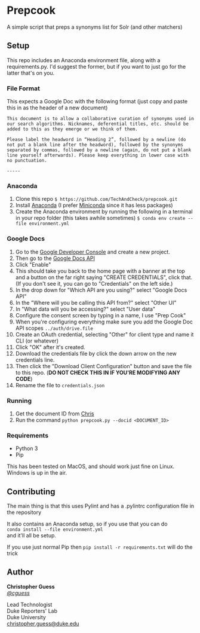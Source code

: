 # Prepcook
A simple script that preps a synonyms list for Solr (and other matchers)

## Setup

This repo includes an Anaconda environment file, along with a requirements.py. I'd suggest the former, but if you want to just go for the latter that's on you.

### File Format

This expects a Google Doc with the following format (just copy and paste this in as the header of a new document)

```
This document is to allow a collaborative curation of synonyms used in our search algorithms. Nicknames, deferential titles, etc. should be added to this as they emerge or we think of them.

Please label the headword in “Heading 2”, followed by a newline (do not put a blank line after the headword), followed by the synonyms separated by commas, followed by a newline (again, do not put a blank line yourself afterwards). Please keep everything in lower case with no punctuation.

-----
```

### Anaconda

1. Clone this repo ```$ https://github.com/TechAndCheck/prepcook.git```
1. Install [Anaconda](https://docs.conda.io/projects/conda/en/latest/user-guide/install/index.html) (I prefer [Miniconda](https://docs.conda.io/en/latest/miniconda.html) since it has less packages)
1. Create the Anaconda environment by running the following in a terminal in your repo folder (this takes awhile sometimes) ```$ conda env create --file environment.yml```

### Google Docs

1. Go to the [Google Developer Console](https://console.developers.google.com/) and create a new project.
1. Then go to the [Google Docs API](https://console.developers.google.com/apis/library/docs.googleapis.com)
1. Click "Enable"
1. This should take you back to the home page with a banner at the top and a button on the far right saying "CREATE CREDENTIALS", click that. (If you don't see it, you can go to "Credentials" on the left side.)
1. In the drop down for "Which API are you using?" select "Google Docs API"
1. In the "Where will you be calling this API from?" select "Other UI"
1. In "What data will you be accessing?" select "User data"
1. Configure the consent screen by typing in a name, I use "Prep Cook"
1. When you're configuring everything make sure you add the Google Doc API scopes `../auth/drive.file `
1. Create an OAuth credential, selecting "Other" for client type and name it CLI (or whatever)
1. Click "OK" after it's created.
1. Download the credentials file by click the down arrow on the new credentials line.
1. Then click the "Download Client Configuration" button and save the file to this repo. (**DO NOT CHECK THIS IN IF YOU'RE MODIFYING ANY CODE**)
1. Rename the file to `credentials.json`

### Running

1. Get the document ID from [Chris](@cguess)
1. Run the command `python prepcook.py --docid <DOCUMENT_ID>`

### Requirements

- Python 3
- Pip

This has been tested on MacOS, and should work just fine on Linux. Windows is up in the air.

## Contributing

The main thing is that this uses Pylint and has a .pylintrc configuration file in the repository

It also contains an Anaconda setup, so if you use that you can do  
```conda install --file environment.yml```  
and it'll all be setup.

If you use just normal Pip then `pip install -r requirements.txt` will do the trick

## Author

**Christopher Guess**  
_[@cguess](https://www.twitter.com/cguess)_

Lead Technologist  
Duke Reporters' Lab  
Duke University  
[christopher.guess@duke.edu](mailto:christopher.guess@duke.edu)
